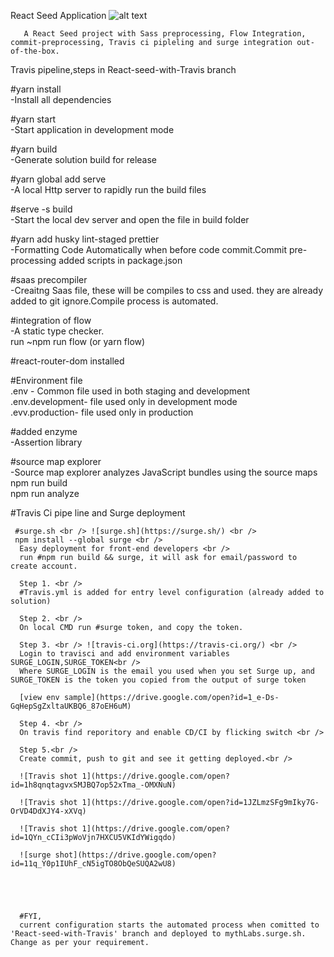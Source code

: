   React Seed Application   ![alt text](https://travis-ci.org/mythLabs/ReactSeed.svg?branch=React-seed-with-Travis)<br />

       A React Seed project with Sass preprocessing, Flow Integration, commit-preprocessing, Travis ci pipleling and surge integration out-of-the-box.


  Travis pipeline,steps in React-seed-with-Travis branch 


  #yarn install <br />
      -Install all dependencies

  #yarn start <br />
      -Start application in development mode

  #yarn build <br />
      -Generate solution build for release

   
  #yarn global add serve <br />
      -A local Http server to rapidly run the build files

  #serve -s build <br />
      -Start the local dev server and open the file in build folder

  #yarn add husky lint-staged prettier <br />
      -Formatting Code Automatically when before code commit.Commit pre-processing added scripts in package.json

  #saas precompiler <br />
      -Creaitng Saas file, these will be compiles to css and used. they are already added to git ignore.Compile process is automated.

  #integration of flow <br />
      -A static type checker.<br />
       run ~npm run flow (or yarn flow)

  #react-router-dom installed <br />
     
  #Environment file <br />
    .env - Common file used in both staging and development <br />
    .env.development- file used only in development mode <br />
    .evv.production- file used only in production <br />

  #added enzyme <br />
     -Assertion library

  #source map explorer <br />
    -Source map explorer analyzes JavaScript bundles using the source maps <br />
    npm run build <br />
    npm run analyze <br />

  #Travis Ci pipe line and Surge deployment
     
     #surge.sh <br /> ![surge.sh](https://surge.sh/) <br />
     npm install --global surge <br />
      Easy deployment for front-end developers <br />
      run #npm run build && surge, it will ask for email/password to create account.

      Step 1. <br />
      #Travis.yml is added for entry level configuration (already added to solution)

      Step 2. <br />
      On local CMD run #surge token, and copy the token.

      Step 3. <br /> ![travis-ci.org](https://travis-ci.org/) <br />
      Login to travisci and add environment variables SURGE_LOGIN,SURGE_TOKEN<br />
      Where SURGE_LOGIN is the email you used when you set Surge up, and  SURGE_TOKEN is the token you copied from the output of surge token

      [view env sample](https://drive.google.com/open?id=1_e-Ds-GqHepSgZxltaUKBQ6_87oEH6uM)

      Step 4. <br />
      On travis find reporitory and enable CD/CI by flicking switch <br />

      Step 5.<br />
      Create commit, push to git and see it getting deployed.<br />

      ![Travis shot 1](https://drive.google.com/open?id=1h8qnqtagvxSMJBQ7op52xTma_-OMXNuN)

      ![Travis shot 1](https://drive.google.com/open?id=1JZLmzSFg9mIky7G-OrVD4DdXJY4-xXVq)

      ![Travis shot 1](https://drive.google.com/open?id=1QYn_cCIi3pWoVjn7HXCU5VKIdYWigqdo)

      ![surge shot](https://drive.google.com/open?id=11q_Y0p1IUhF_cN5igTO8ObQeSUQA2wU8)





      #FYI,
      current configuration starts the automated process when comitted to 'React-seed-with-Travis' branch and deployed to mythLabs.surge.sh. Change as per your requirement.



      